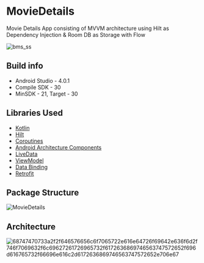 # MovieDetails
Movie Details App consisting of MVVM architecture using Hilt as Dependency Injection &amp; Room DB as Storage with Flow

![bms_ss](https://user-images.githubusercontent.com/42339771/92407991-d7047b80-f159-11ea-9994-d728d447ee55.png)

## Build info ##
* Android Studio - 4.0.1
* Compile SDK - 30
* MinSDK - 21, Target - 30

## Libraries Used ##

* <a href="https://kotlinlang.org/">Kotlin</a>
* <a href="https://developer.android.com/training/dependency-injection/hilt-jetpack">Hilt</a>
* <a href="https://kotlinlang.org/docs/reference/coroutines-overview.html">Coroutines</a>
* <a href="https://developer.android.com/topic/libraries/architecture">Android Architecture Components</a>
* <a href="https://developer.android.com/topic/libraries/architecture/livedata">LiveData</a>
* <a href="https://developer.android.com/topic/libraries/architecture/viewmodel">ViewModel</a>
* <a href="https://developer.android.com/topic/libraries/data-binding">Data Binding</a>
* <a href="http://square.github.io/retrofit/">Retrofit</a>

## Package Structure ##

![MovieDetails](https://user-images.githubusercontent.com/42339771/92408201-6742c080-f15a-11ea-8fac-75df34f70004.png)

## Architecture ##
![68747470733a2f2f646576656c6f7065722e616e64726f69642e636f6d2f746f7069632f6c69627261726965732f6172636869746563747572652f696d616765732f66696e616c2d6172636869746563747572652e706e67](https://user-images.githubusercontent.com/14356494/86722932-0b1dcc00-c045-11ea-8fef-dbacfea9c841.png)
